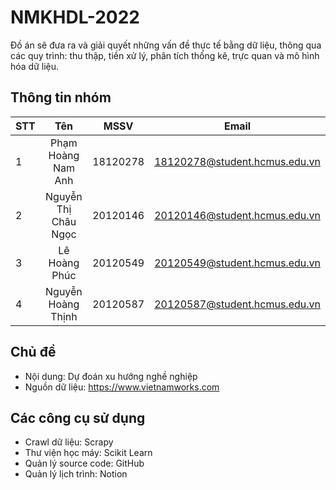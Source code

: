 # NMKHDL-2022
Đồ án sẽ đưa ra và giải quyết những vấn đề thực tế bằng dữ liệu, thông qua các quy trình: thu thập, tiền xử lý, phân tích thống kê, trực quan và mô hình hóa dữ liệu.

## Thông tin nhóm
| STT      | Tên                        |   MSSV           | Email                              |
| ---------|:--------------------------:|:----------------:|:----------------------------------:|
| 1        | Phạm Hoàng Nam Anh         |  18120278        | 18120278@student.hcmus.edu.vn      |
| 2        | Nguyễn Thị Châu Ngọc       |  20120146        | 20120146@student.hcmus.edu.vn      |
| 3        | Lê Hoàng Phúc              |  20120549        | 20120549@student.hcmus.edu.vn      |
| 4        | Nguyễn Hoàng Thịnh         |  20120587        | 20120587@student.hcmus.edu.vn      |

## Chủ đề
- Nội dung: Dự đoán xu hướng nghề nghiệp
- Nguồn dữ liệu: https://www.vietnamworks.com

## Các công cụ sử dụng
- Crawl dữ liệu: Scrapy
- Thư viện học máy: Scikit Learn
- Quản lý source code: GitHub
- Quản lý lịch trình: Notion
